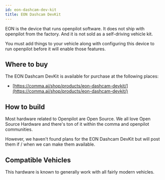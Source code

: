 ```yaml
---
id: eon-dashcam-dev-kit
title: EON Dashcam DevKit
---
```


EON is the device that runs openpilot software.  It does not ship with openpilot from the factory.  And it is not sold as a self-driving vehicle kit.

You must add things to your vehicle along with configuring this device to run openpilot before it will enable those features.

## Where to buy

The EON Dashcam DevKit is available for purchase at the following places:

* [https://comma.ai/shop/products/eon-dashcam-devkit/](https://comma.ai/shop/products/eon-dashcam-devkit/)


## How to build

Most hardware related to Openpilot are Open Source.
We all love Open Source Hardware and there's ton of it within the comma and openpilot communities.

However, we haven't found plans for the EON Dashcam DevKit but will post them if / when we can make them available.

## Compatible Vehicles

This hardware is known to generally work with all fairly modern vehicles.

